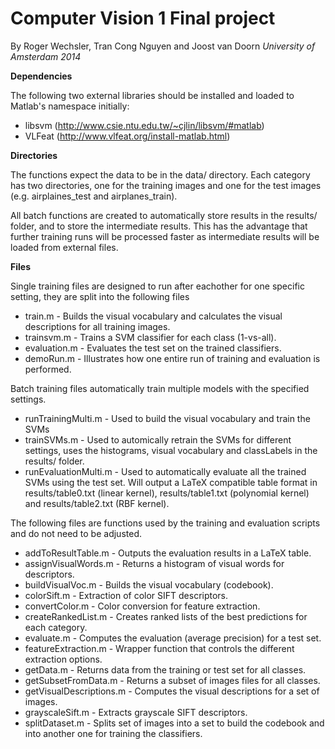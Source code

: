 # Computer Vision 1 Final project
By Roger Wechsler, Tran Cong Nguyen and Joost van Doorn
*University of Amsterdam 2014*

**Dependencies**


The following two external libraries should be installed and loaded to Matlab's namespace initially:
- libsvm (http://www.csie.ntu.edu.tw/~cjlin/libsvm/#matlab)
- VLFeat (http://www.vlfeat.org/install-matlab.html)

**Directories**


The functions expect the data to be in the data/ directory. Each category has two directories, one for the training images and one for the test images (e.g. airplaines_test and airplanes_train).

All batch functions are created to automatically store results in the results/ folder, and to store the intermediate results.
This has the advantage that further training runs will be processed faster as intermediate results will be loaded from external files.

**Files**


Single training files are designed to run after eachother for one specific setting, they are split into the following files
* train.m - Builds the visual vocabulary and calculates the visual descriptions for all training images.
* trainsvm.m - Trains a SVM classifier for each class (1-vs-all).
* evaluation.m - Evaluates the test set on the trained classifiers.
* demoRun.m - Illustrates how one entire run of training and evaluation is performed.

Batch training files automatically train multiple models with the specified settings.
* runTrainingMulti.m - Used to build the visual vocabulary and train the SVMs
* trainSVMs.m - Used to automically retrain the SVMs for different settings, uses the histograms, visual vocabulary and classLabels in the results/ folder.
* runEvaluationMulti.m - Used to automatically evaluate all the trained SVMs using the test set. Will output a LaTeX compatible table format in results/table0.txt (linear kernel), results/table1.txt (polynomial kernel) and results/table2.txt (RBF kernel).

The following files are functions used by the training and evaluation scripts and do not need to be adjusted.
* addToResultTable.m - Outputs the evaluation results in a LaTeX table.
* assignVisualWords.m - Returns a histogram of visual words for descriptors.
* buildVisualVoc.m - Builds the visual vocabulary (codebook).
* colorSift.m - Extraction of color SIFT descriptors.
* convertColor.m - Color conversion for feature extraction.
* createRankedList.m - Creates ranked lists of the best predictions for each category.
* evaluate.m - Computes the evaluation (average precision) for a test set.
* featureExtraction.m - Wrapper function that controls the different extraction options.
* getData.m - Returns data from the training or test set for all classes.
* getSubsetFromData.m - Returns a subset of images files for all classes.
* getVisualDescriptions.m - Computes the visual descriptions for a set of images.
* grayscaleSift.m - Extracts grayscale SIFT descriptors.
* splitDataset.m - Splits set of images into a set to build the codebook and into another one for training the classifiers.


